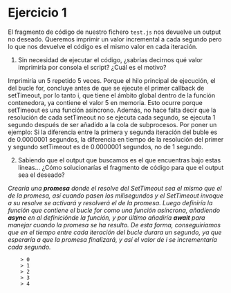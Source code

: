 # Ejercicio 1

El fragmento de código de nuestro fichero `test.js` nos devuelve un output no 
deseado. Queremos imprimir un valor incremental a cada segundo pero lo que 
nos devuelve el código es el mismo valor en cada iteración. 

1. Sin necesidad de ejecutar el código, ¿sabrías decirnos qué valor imprimiría
 por consola el script? ¿Cuál es el motivo?

 Imprimiría un 5 repetido 5 veces.
 Porque el hilo principal de ejecución, el del bucle for, concluye antes de que se ejecute el primer callback de setTimeout, por lo tanto i, que tiene el ámbito global dentro de la función contenedora, ya contiene el valor 5 en memoria. Esto ocurre porque setTimeout es una función asíncrono. Además, no hace falta decir que la resolución de cada setTimeout no se ejecuta cada segundo, se ejecuta 1 segundo después de ser añadido a la cola de subprocesos. Por poner un ejemplo: Si la diferencia entre la primera y segunda iteración del buble es de 0.0000001 segundos, la diferencia en tiempo de la resolución del primer y segundo setTimeout es de 0.0000001 segundos, no de 1 segundo.
 
2. Sabiendo que el output que buscamos es el que encuentras bajo estas líneas… 
¿Cómo solucionarías el fragmento de código para que el output sea el deseado?

*Crearía una **promesa** donde el *resolve* del SetTimeout sea el mismo que el de la promesa, así cuando pasen los milisegundos y el SetTimeout invoque a su *resolve* se activará y resolverá el de la promesa. Luego definiría la función que contiene el bucle for como una función asíncrona, añadiendo **async** en al definiciónde la función, y por último añadiría **await** para manejar cuando la promesa se ha resulto. De esta forma, conseguiriamos que en el tiempo entre cada iteración del bucle durara un segundo, ya que esperaría a que la promesa finalizará, y así el valor de i se incrementaría cada segundo.*

```
    > 0
    > 1
    > 2
    > 3
    > 4
```